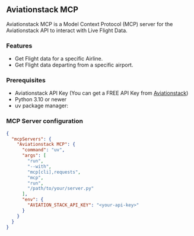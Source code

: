 ## Aviationstack MCP

Aviationstack MCP is a Model Context Protocol (MCP) server for the Aviationstack API to interact with Live Flight Data. 

### Features
- Get Flight data for a specific Airline.
- Get Flight data departing from a specific airport.

### Prerequisites

- Aviationstack API Key (You can get a FREE API Key from [Aviationstack](https://aviationstack.com/signup/free))
- Python 3.10 or newer
- uv package manager: 

### MCP Server configuration

```json
{
  "mcpServers": {
    "Aviationstack MCP": {
      "command": "uv",
      "args": [
        "run",
        "--with",
        "mcp[cli],requests",
        "mcp",
        "run",
        "/path/to/your/server.py"
      ],
      "env": {
        "AVIATION_STACK_API_KEY": "<your-api-key>"
      }
    }
  }
}
